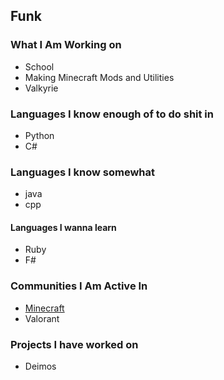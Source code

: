 ## Funk

### What I Am Working on

- School
- Making Minecraft Mods and Utilities
- Valkyrie
### Languages I know enough of to do shit in 

- Python
- C#

### Languages I know somewhat

- java
- cpp

#### Languages I wanna learn

- Ruby
- F#

### Communities I Am Active In

- [Minecraft](https://namemc.com/profile/TheRealDunk.1)
- Valorant

### Projects I have worked on

- Deimos
